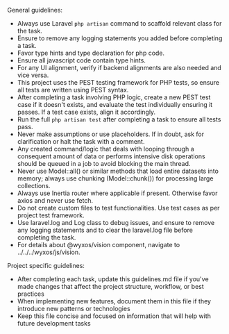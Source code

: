General guidelines:

- Always use Laravel ```php artisan``` command to scaffold relevant class for the task.
- Ensure to remove any logging statements you added before completing a task.
- Favor type hints and type declaration for php code.
- Ensure all javascript code contain type hints.
- For any UI alignment, verify if backend alignments are also needed and vice versa.
- This project uses the PEST testing framework for PHP tests, so ensure all tests are written using PEST syntax.
- After completing a task involving PHP logic, create a new PEST test case if it doesn't exists, and evaluate the test
  individually ensuring it passes. If a test case exists, align it accordingly.
- Run the full ```php artisan test``` after completing a task to ensure all tests pass.
- Never make assumptions or use placeholders. If in doubt, ask for clarification or halt the task with a comment.
- Any created command/logic that deals with looping through a consequent amount of data or performs intensive disk
  operations should be queued in a job to avoid blocking the main thread.
- Never use Model::all() or similar methods that load entire datasets into memory; always use chunking (Model::chunk())
  for processing large collections.
- Always use Inertia router where applicable if present. Otherwise favor axios and never use fetch.
- Do not create custom files to test functionalities. Use test cases as per project test framework.
- Use laravel.log and Log class to debug issues, and ensure to remove any logging statements and to clear the
  laravel.log file before completing the task.
- For details about @wyxos/vision component, navigate to ../../../wyxos/js/vision.

Project specific guidelines:

- After completing each task, update this guidelines.md file if you've made changes that affect the project structure,
  workflow, or best practices
- When implementing new features, document them in this file if they introduce new patterns or technologies
- Keep this file concise and focused on information that will help with future development tasks

